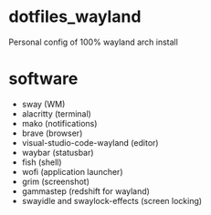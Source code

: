 # dotfiles_wayland
Personal config of 100% wayland arch install

# software
- sway (WM)
- alacritty (terminal)
- mako (notifications)
- brave (browser)
- visual-studio-code-wayland (editor)
- waybar (statusbar)
- fish (shell)
- wofi (application launcher)
- grim (screenshot)
- gammastep (redshift for wayland)
- swayidle and swaylock-effects (screen locking)